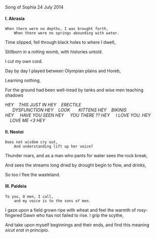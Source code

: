 Song of Sophia
24 July 2014

#### I. Akrasia

    When there were no depths, I was brought forth,
        When there were no springs abounding with water.

Time slipped, fell
through black holes
to where I dwelt,

Stillborn in a rotting womb,
with histories untold.

I cut my own cord.

Day by day I played 
between Olympian plains
and Horeb,

Learning nothing,

For the ground had been well-tread 
by tanks and wise men
teaching shadows

*HEY
&nbsp;&nbsp;&nbsp;THIS JUST IN 
HEY
&nbsp;&nbsp;&nbsp;ERECTILE  
&nbsp;&nbsp;&nbsp;&nbsp;&nbsp;&nbsp;DYSFUNCTION
HEY 
&nbsp;&nbsp;&nbsp;LOOK 
&nbsp;&nbsp;&nbsp;&nbsp;&nbsp;&nbsp;KITTENS
HEY
&nbsp;&nbsp;&nbsp;BIKINIS  
HEY
&nbsp;&nbsp;&nbsp;&nbsp;HAVE YOU SEEN 
HEY
&nbsp;&nbsp;&nbsp;&nbsp;YOU THERE ??
HEY
&nbsp;&nbsp;&nbsp;&nbsp;I LOVE YOU. 
HEY
&nbsp;&nbsp;&nbsp;&nbsp;LOVE ME <3
HEY*

#### II. Nostoi

    Does not wisdom cry out,
        And understanding lift up her voice?

Thunder roars,
and as a man who pants for water
sees the rock break,

And sees the streams long dried by drought
begin to flow, 
and drinks,

So too I flee the wasteland.

#### III. Paideia

    To you, O men, I call,
        and my voice is to the sons of men.

I gaze upon a field grown ripe with wheat
and feel the warmth of rosy-fingered Dawn
who has not failed to rise. I grip the scythe,

And take upon myself beginnings
and their ends, and find this meaning
*sicut erat in principio.*
